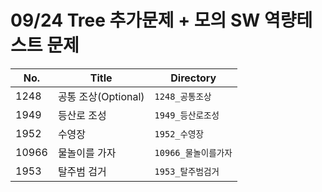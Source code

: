 # 09/24 Tree 추가문제 + 모의 SW 역량테스트 문제

| No.  | Title                           | Directory                         |
| ---- | ------------------------------- | --------------------------------- |
| 1248 | 공통 조상(Optional)| `1248_공통조상`           |
| 1949 | 등산로 조성   | `1949_등산로조성`           |
| 1952 | 수영장 | `1952_수영장`           |
| 10966 | 물놀이를 가자 | `10966_물놀이를가자`         |
| 1953 | 탈주범 검거 | `1953_탈주범검거` |

